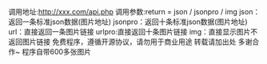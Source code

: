 调用地址:http://xxx.com/api.php 调用参数:return = json / jsonpro / img 
json：返回一条标准json数据(图片地址) 
jsonpro：返回十条标准json数据(图片地址) 
url：直接返回一条图片链接 
urlpro:直接返回十条图片链接 
img：直接显示图片不返回图片链接 
免费程序，遵循开源协议，请勿用于商业用途 转载请加出处 多谢合作~ 程序自带600多张图片

